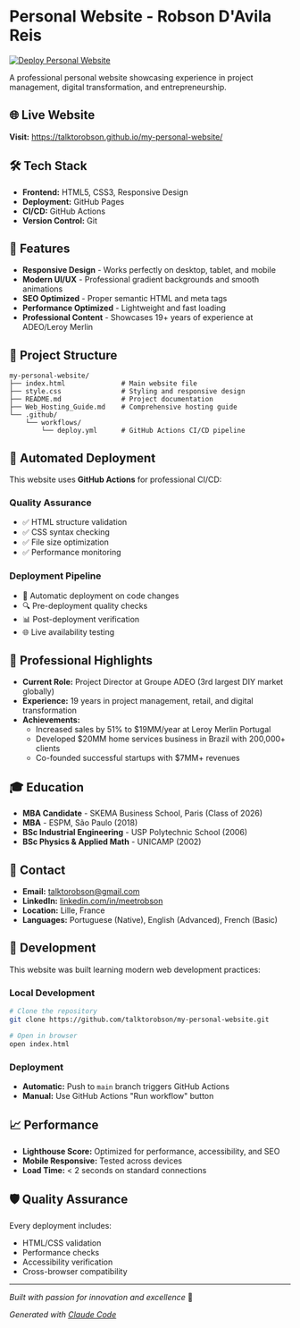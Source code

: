 # Personal Website - Robson D'Avila Reis

[![Deploy Personal Website](https://github.com/talktorobson/my-personal-website/actions/workflows/deploy.yml/badge.svg)](https://github.com/talktorobson/my-personal-website/actions/workflows/deploy.yml)

A professional personal website showcasing experience in project management, digital transformation, and entrepreneurship.

## 🌐 Live Website

**Visit:** https://talktorobson.github.io/my-personal-website/

## 🛠️ Tech Stack

- **Frontend:** HTML5, CSS3, Responsive Design
- **Deployment:** GitHub Pages
- **CI/CD:** GitHub Actions
- **Version Control:** Git

## 🚀 Features

- **Responsive Design** - Works perfectly on desktop, tablet, and mobile
- **Modern UI/UX** - Professional gradient backgrounds and smooth animations
- **SEO Optimized** - Proper semantic HTML and meta tags
- **Performance Optimized** - Lightweight and fast loading
- **Professional Content** - Showcases 19+ years of experience at ADEO/Leroy Merlin

## 📁 Project Structure

```
my-personal-website/
├── index.html              # Main website file
├── style.css               # Styling and responsive design
├── README.md               # Project documentation
├── Web_Hosting_Guide.md    # Comprehensive hosting guide
└── .github/
    └── workflows/
        └── deploy.yml      # GitHub Actions CI/CD pipeline
```

## 🔄 Automated Deployment

This website uses **GitHub Actions** for professional CI/CD:

### Quality Assurance
- ✅ HTML structure validation
- ✅ CSS syntax checking
- ✅ File size optimization
- ✅ Performance monitoring

### Deployment Pipeline
- 🚀 Automatic deployment on code changes
- 🔍 Pre-deployment quality checks
- 📊 Post-deployment verification
- 🌐 Live availability testing

## 💼 Professional Highlights

- **Current Role:** Project Director at Groupe ADEO (3rd largest DIY market globally)
- **Experience:** 19 years in project management, retail, and digital transformation
- **Achievements:** 
  - Increased sales by 51% to $19MM/year at Leroy Merlin Portugal
  - Developed $20MM home services business in Brazil with 200,000+ clients
  - Co-founded successful startups with $7MM+ revenues

## 🎓 Education

- **MBA Candidate** - SKEMA Business School, Paris (Class of 2026)
- **MBA** - ESPM, São Paulo (2018)
- **BSc Industrial Engineering** - USP Polytechnic School (2006)
- **BSc Physics & Applied Math** - UNICAMP (2002)

## 📧 Contact

- **Email:** talktorobson@gmail.com
- **LinkedIn:** [linkedin.com/in/meetrobson](https://www.linkedin.com/in/meetrobson/)
- **Location:** Lille, France
- **Languages:** Portuguese (Native), English (Advanced), French (Basic)

## 🔧 Development

This website was built learning modern web development practices:

### Local Development
```bash
# Clone the repository
git clone https://github.com/talktorobson/my-personal-website.git

# Open in browser
open index.html
```

### Deployment
- **Automatic:** Push to `main` branch triggers GitHub Actions
- **Manual:** Use GitHub Actions "Run workflow" button

## 📈 Performance

- **Lighthouse Score:** Optimized for performance, accessibility, and SEO
- **Mobile Responsive:** Tested across devices
- **Load Time:** < 2 seconds on standard connections

## 🛡️ Quality Assurance

Every deployment includes:
- HTML/CSS validation
- Performance checks
- Accessibility verification
- Cross-browser compatibility

---

*Built with passion for innovation and excellence* 🚀

*Generated with [Claude Code](https://claude.ai/code)*